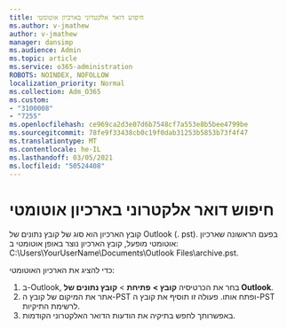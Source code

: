 ```yaml
---
title: חיפוש דואר אלקטרוני בארכיון אוטומטי
ms.author: v-jmathew
author: v-jmathew
manager: dansimp
ms.audience: Admin
ms.topic: article
ms.service: o365-administration
ROBOTS: NOINDEX, NOFOLLOW
localization_priority: Normal
ms.collection: Adm_O365
ms.custom:
- "3100008"
- "7255"
ms.openlocfilehash: ce969ca2d3e07d6b7548cf7a553e8b5bee4799be
ms.sourcegitcommit: 78fe9f33438cb0c19f0dab31253b5853b73f4f47
ms.translationtype: MT
ms.contentlocale: he-IL
ms.lasthandoff: 03/05/2021
ms.locfileid: "50524408"
---
```

# <a name="find-email-in-autoarchive"></a>חיפוש דואר אלקטרוני בארכיון אוטומטי

קובץ הארכיון הוא סוג של קובץ נתונים של Outlook (. pst). בפעם הראשונה שארכיון אוטומטי מופעל, קובץ הארכיון נוצר באופן אוטומטי ב: C:\Users\YourUserName\Documents\Outlook Files\archive.pst.

כדי להציג את הארכיון האוטומטי:

1. ב-Outlook, בחר את הכרטיסיה **קובץ >** **פתיחת**  >  **קובץ נתונים של Outlook**.
2. אתר את המיקום של קובץ ה-PST ופתח אותו. פעולה זו תוסיף את קובץ ה-PST לרשימת התיקיות.
3. באפשרותך לחפש בתיקיה את הודעות הדואר האלקטרוני הקודמות.
